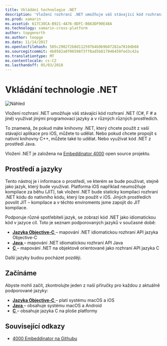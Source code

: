 ```yaml
---
title: Vkládání technologie .NET
description: 'Vložení rozhraní .NET umožňuje váš stávající kód rozhraní .NET (C#, F # a jiné) využijí z jinými programovací jazyky'
ms.prod: xamarin
ms.assetid: 617C38CA-B921-4A76-8DFC-B0A3DF90E48A
ms.technology: xamarin-cross-platform
author: topgenorth
ms.author: toopge
ms.date: 11/14/2017
ms.openlocfilehash: 505c2902f2b8d112597b4b9b9b07282a7810db68
ms.sourcegitcommit: 4b0582a0f06598f3ff8ad5b817946459fed3c42a
ms.translationtype: MT
ms.contentlocale: cs-CZ
ms.lasthandoff: 05/03/2018
---
```

# <a name="net-embedding"></a>Vkládání technologie .NET

![Náhled](~/media/shared/preview.png)

Vložení rozhraní .NET umožňuje váš stávající kód rozhraní .NET (C#, F # a jiné) využívat jinými programovací jazyky a v různých různých prostředích.

To znamená, že pokud máte knihovny .NET, který chcete použít z vaší stávající aplikace pro iOS, můžete to udělat.   Nebo pokud chcete propojit s nativní knihovny C++, můžete také to udělat.   Nebo využívat kód .NET z prostředí Java.

Vložení .NET je založena na [Embeddinator 4000](https://github.com/mono/Embeddinator-4000) open source projektu.

## <a name="environments-and-languages"></a>Prostředí a jazyky

Tento nástroj je i informace o prostředí, ve kterém se bude používat, stejně jako jazyk, který bude využívat.   Platforma iOS například neumožňuje kompilace za běhu (JIT), tak vložení .NET bude staticky kompilaci rozhraní .NET kódu do nativního kódu, který lze použít v iOS.  Jiných prostředích povolit JIT – kompilace a v těchto enviroments jsme zapojit do JIT kompilace.

Podporuje různé spotřebiteli jazyk, se zobrazí kód .NET jako idiomatickou kód v jazyce cíl.   Toto je seznam podporovaných jazyků v současné době:

- [**Jazyka Objective-C** ](objective-c/index.md) – mapování .NET idiomatickou rozhraní API jazyka Objective-C
- [**Java** ](android/index.md) – mapování .NET idiomatickou rozhraní API Java
- [**C** ](get-started/c.md) – mapování .NET na objektově orientované jako rozhraní API jazyka C

Další jazyky budou pocházet později.

## <a name="getting-started"></a>Začínáme

Abyste mohli začít, zkontrolujte jeden z naší příručky pro každou z aktuálně podporované jazyky:

- [**Jazyka Objective-C** ](get-started/objective-c/index.md) – platí systému macOS a iOS
- [**Java** ](get-started/java/index.md) – obsahuje systému macOS a Android
- [**C** ](get-started/c.md) – obsahuje jazyka C na ploše platformy

## <a name="related-links"></a>Související odkazy

- [4000 Embeddinator na Githubu](https://github.com/mono/Embeddinator-4000)
